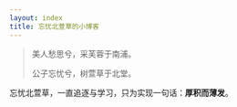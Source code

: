 ```yaml
---
layout: index
title: 忘忧北萱草的小博客
---
```


> 美人愁思兮，采芙蓉于南浦。
>
> 公子忘忧兮，树萱草于北堂。

<a href="https://github.com/Wybxc/wybxc.github.io" target="_blank" style="text-decoration: none">忘忧北萱草</a>，一直追逐与学习，只为实现一句话：**厚积而薄发**。


